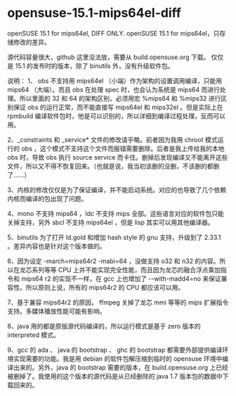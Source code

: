 # opensuse-15.1-mips64el-diff
openSUSE 15.1 for mips64el, DIFF ONLY.
openSUSE 15.1 for mips64el，只存储修改的差异。

源代码容量很大，github 这里没法放，需要从 build.opensuse.org 下载。
仅仅是 15.1 的发布时的版本，除了 binutils 外，没有升级软件包。

说明：
1、 obs 不支持用 mips64el （小端）作为架构的设置调用编译，只能用 mips64 （大端）。而且 obs 在处理 spec 时，也会认为系统是 mips64 而进行处理。所以里面的 32 和 64 的架构区别，必须用宏 %mips64 和 %mips32 进行区别保证 obs 的运行正常，而不能直接写 mips64el 和 mips32el 。但是实际上在 rpmbuild 编译软件包时，他是可以识别的，所以详细到编译过程处理，反而可以用。

2、_constraints 和 _service* 文件的修改请乎略。前者因为我用 chroot 模式运行的 obs ，这个模式不支持这个文件而报错需要删除。后者是我上传给我的本地 obs 时，导致 obs 执行 source service 而卡住。删掉后发现编译又不能离开这些文件，所以又不得不恢复回来。（也就是说，我当初该删的没删，不该删的都删了……）

3、内核的修改仅仅是为了保证编译，并不能启动系统。对应的也导致了几个依赖内核而编译的包出现了问题。

4、mono 不支持 mips64 ，ldc 不支持 mips 全部。这些语言对应的软件包只能关掉支持，另外 sbcl 不支持 mips64el ，但是 lisp 其实可以用其他编译器。

5、binutils 为了打开 ld.gold 和增加 hash style 的 gnu 支持，升级到了 2.33.1 。差异内容也是针对这个版本做的。

6、因为设定 -march=mips64r2 -mabi=64 ，没做支持 o32 和 n32 的内容。所以在龙芯系列等等 CPU 上并不能实现完全性能，而且因为龙芯的融合浮点乘加指令和 mips64 r2 的实现不一样，在 gcc 上也增加了 --with-madd4=no 来保证兼容性。所以原则上说，所有的 mips64r2 的 CPU 都应该可以用。

7、基于兼容 mips64r2 的原因， ffmpeg 关掉了龙芯 mmi 等等的 mips 扩展指令支持。多媒体播放性能可能有影响。

8、java 用的都是原版源代码编译的，所以运行模式是基于 zero 版本的 interpreted 模式。

9、gcc 的 ada 、 java 的 bootstrap 、 ghc 的 bootstrap 都需要外部提供编译环境实现需要的功能。我是用 debian 的软件包解压缩到临时的 opensuse 环境中编译出来的。另外，java 的 bootstrap 需要的版本，在 build.opensuse.org 上已经被删掉了。我使用的这个版本的源代码是从已经删除的 java 1.7 版本包的数据中下载回来的。
